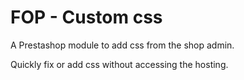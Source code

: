 # FOP - Custom css

A Prestashop module to add css from the shop admin.

Quickly fix or add css without accessing the hosting.
